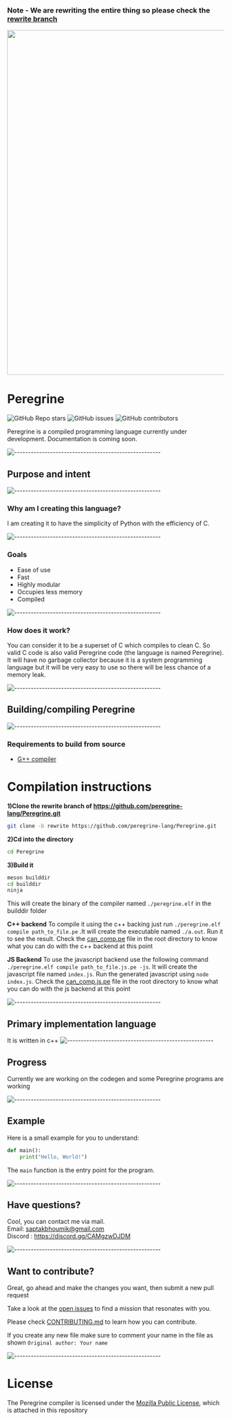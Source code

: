 ### Note - We are rewriting the entire thing so please check the [rewrite branch](https://github.com/peregrine-lang/Peregrine/tree/rewrite)

<img id="banner" src="./graphics/banner.png" style="width: 800px; align: center;"/>

# Peregrine
![GitHub Repo stars](https://img.shields.io/github/stars/peregrine-lang/peregrine?style=social)
![GitHub issues](https://img.shields.io/github/issues/peregrine-lang/peregrine?color=green&style=flat-square)
![GitHub contributors](https://img.shields.io/github/contributors/peregrine-lang/peregrine?style=flat-square)
   
Peregrine is a compiled programming language currently under development. Documentation is coming soon.

![-----------------------------------------------------](https://raw.githubusercontent.com/andreasbm/readme/master/assets/lines/rainbow.png)

## Purpose and intent

![-----------------------------------------------------](https://raw.githubusercontent.com/andreasbm/readme/master/assets/lines/rainbow.png)

### Why am I creating this language?

I am creating it to have the simplicity of Python with the efficiency of C.

![-----------------------------------------------------](https://raw.githubusercontent.com/andreasbm/readme/master/assets/lines/rainbow.png)

### Goals

- Ease of use
- Fast
- Highly modular
- Occupies less memory
- Compiled

![-----------------------------------------------------](https://raw.githubusercontent.com/andreasbm/readme/master/assets/lines/rainbow.png)

### How does it work?

You can consider it to be a superset of C which compiles to clean C. So valid C code is also valid Peregrine code (the language is named Peregrine). It will have no garbage collector because it is a system programming language but it will be very easy to use so there will be less chance of a memory leak.

![-----------------------------------------------------](https://raw.githubusercontent.com/andreasbm/readme/master/assets/lines/rainbow.png)

## Building/compiling Peregrine

![-----------------------------------------------------](https://raw.githubusercontent.com/andreasbm/readme/master/assets/lines/rainbow.png)

### Requirements to build from source

- [G++ compiler](https://gcc.gnu.org/)

# Compilation instructions

**1)Clone the rewrite branch of https://github.com/peregrine-lang/Peregrine.git**
```bash
git clone -b rewrite https://github.com/peregrine-lang/Peregrine.git
```
**2)Cd into the directory**
```bash 
cd Peregrine
```
**3)Build it**
```bash
meson builddir
cd builddir
ninja
```
This will create the binary of the compiler named ``./peregrine.elf`` in the builddir folder

**C++ backend**
To compile it using the c++ backing just run ``./peregrine.elf compile path_to_file.pe`` .It will create the executable named ``./a.out``. Run it to see the result. Check the [can_comp.pe](https://github.com/peregrine-lang/Peregrine/blob/rewrite/can_comp.pe) file in the root directory to know what you can do with the c++ backend at this point 

**JS Backend**
To use the javascript backend use the following command
``./peregrine.elf compile path_to_file.js.pe -js``.
It will create the javascript file named ``index.js``. Run the generated javascript using ``node index.js``. Check the [can_comp.js.pe](https://github.com/peregrine-lang/Peregrine/blob/rewrite/can_comp.js.pe) file in the root directory to know what you can do with the js backend at this point

![-----------------------------------------------------](https://raw.githubusercontent.com/andreasbm/readme/master/assets/lines/rainbow.png)

## Primary implementation language

It is written in c++
![-----------------------------------------------------](https://raw.githubusercontent.com/andreasbm/readme/master/assets/lines/rainbow.png)

## Progress

Currently we are working on the codegen and some Peregrine programs are working

![-----------------------------------------------------](https://raw.githubusercontent.com/andreasbm/readme/master/assets/lines/rainbow.png)

## Example

Here is a small example for you to understand:

```py
def main():
    print("Hello, World!")
```

The `main` function is the entry point for the program.

![-----------------------------------------------------](https://raw.githubusercontent.com/andreasbm/readme/master/assets/lines/rainbow.png)

## Have questions?

Cool, you can contact me via mail.
<br> Email: saptakbhoumik@gmail.com
<br> Discord : https://discord.gg/CAMgzwDJDM

![-----------------------------------------------------](https://raw.githubusercontent.com/andreasbm/readme/master/assets/lines/rainbow.png)

## Want to contribute?

Great, go ahead and make the changes you want, then submit a new pull request

Take a look at the [open issues](https://github.com/Peregrine-lang/Peregrine/issues) to find a mission that resonates with you.

Please check [CONTRIBUTING.md](https://github.com/Peregrine-lang/Peregrine/blob/main/CONTRIBUTING.md) to learn how you can contribute.

If you create any new file make sure to comment your name in the file as shown `Original author: Your name`

![-----------------------------------------------------](https://raw.githubusercontent.com/andreasbm/readme/master/assets/lines/rainbow.png)


# License

The Peregrine compiler is licensed under the [Mozilla Public License](https://github.com/Peregrine-lang/Peregrine/blob/main/LICENSE), which is attached in this repository
